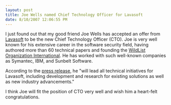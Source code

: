 ```yaml
---
layout: post
title: Joe Wells named Chief Technology Officer for Lavasoft
date: 8/10/2007 12:06:55 PM
---
```


I just found out that my good friend Joe Wells has accepted an offer from [Lavasoft](http://www.lavasoft.com/) to be the new Chief Technology Officer (CTO). Joe is very well known for his extensive career in the software security field, having authored more than 60 technical papers and founding the [WildList Organization International](http://www.wildlist.org). He has worked with such well-known companies as Symantec, IBM, and Sunbelt Software.

According to the [press release](http://www.lavasoft.com/company/press/archive/20070810.php), he "will lead all technical initiatives for Lavasoft, including development and research for existing solutions as well as new industry advancements."

I think Joe will fit the position of CTO very well and wish him a heart-felt congratulations.
